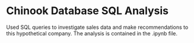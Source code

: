 # Chinook Database SQL Analysis
Used SQL queries to investigate sales data and make recommendations to this hypothetical company. The analysis is contained in the .ipynb file.
